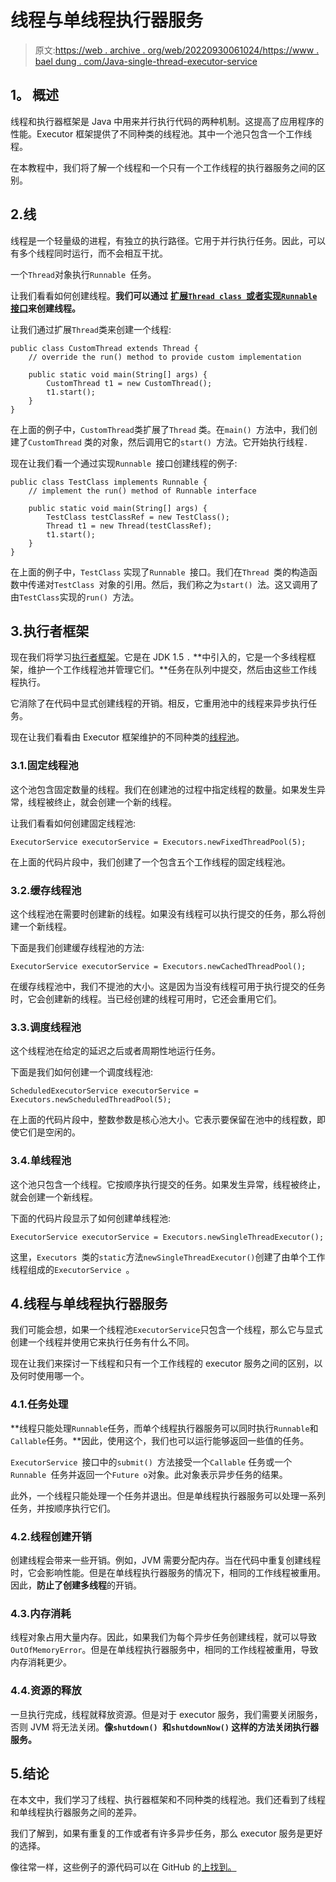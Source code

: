 # 线程与单线程执行器服务

> 原文:[https://web . archive . org/web/20220930061024/https://www . bael dung . com/Java-single-thread-executor-service](https://web.archive.org/web/20220930061024/https://www.baeldung.com/java-single-thread-executor-service)

## **1。** **概述**

线程和执行器框架是 Java 中用来并行执行代码的两种机制。这提高了应用程序的性能。Executor 框架提供了不同种类的线程池。其中一个池只包含一个工作线程。

在本教程中，我们将了解一个线程和一个只有一个工作线程的执行器服务之间的区别。

## 2.线

线程是一个轻量级的进程，有独立的执行路径。它用于并行执行任务。因此，可以有多个线程同时运行，而不会相互干扰。

一个`Thread`对象执行`Runnable `任务。

让我们看看如何创建线程。**我们可以通过** **[扩展`Thread class `或者实现`Runnable` 接口](/web/20221116222756/https://www.baeldung.com/java-runnable-vs-extending-thread)来创建线程。**

让我们通过扩展`Thread`类来创建一个线程:

```
public class CustomThread extends Thread {
    // override the run() method to provide custom implementation

    public static void main(String[] args) { 
        CustomThread t1 = new CustomThread();
        t1.start(); 
    } 
}
```

在上面的例子中，`CustomThread`类扩展了`Thread` 类。在`main() `方法中，我们创建了`CustomThread` 类的对象，然后调用它的`start() `方法。它开始执行线程`.`

现在让我们看一个通过实现`Runnable `接口创建线程的例子:

```
public class TestClass implements Runnable {
    // implement the run() method of Runnable interface

    public static void main(String[] args) {
        TestClass testClassRef = new TestClass();
        Thread t1 = new Thread(testClassRef);
        t1.start();
    }
}
```

在上面的例子中，`TestClass` 实现了`Runnable `接口。我们在`Thread `类的构造函数中传递对`TestClass `对象的引用。然后，我们称之为`start() `法。这又调用了由`TestClass`实现的`run() `方法。

## 3.执行者框架

现在我们将学习[执行者框架](/web/20221116222756/https://www.baeldung.com/java-executor-service-tutorial)。它是在 JDK 1.5 `.` **中引入的，它是一个多线程框架，维护一个工作线程池并管理它们。**任务在队列中提交，然后由这些工作线程执行。

它消除了在代码中显式创建线程的开销。相反，它重用池中的线程来异步执行任务。

现在让我们看看由 Executor 框架维护的不同种类的[线程池](/web/20221116222756/https://www.baeldung.com/thread-pool-java-and-guava)。

### 3.1.固定线程池

这个池包含固定数量的线程。我们在创建池的过程中指定线程的数量。如果发生异常，线程被终止，就会创建一个新的线程。

让我们看看如何创建固定线程池:

```
ExecutorService executorService = Executors.newFixedThreadPool(5);
```

在上面的代码片段中，我们创建了一个包含五个工作线程的固定线程池。

### 3.2.缓存线程池

这个线程池在需要时创建新的线程。如果没有线程可以执行提交的任务，那么将创建一个新线程。

下面是我们创建缓存线程池的方法:

```
ExecutorService executorService = Executors.newCachedThreadPool();
```

在缓存线程池中，我们不提池的大小。这是因为当没有线程可用于执行提交的任务时，它会创建新的线程。当已经创建的线程可用时，它还会重用它们。

### 3.3.调度线程池

这个线程池在给定的延迟之后或者周期性地运行任务。

下面是我们如何创建一个调度线程池:

`ScheduledExecutorService executorService = Executors.newScheduledThreadPool(5);`

在上面的代码片段中，整数参数是核心池大小。它表示要保留在池中的线程数，即使它们是空闲的。

### 3.4.单线程池

这个池只包含一个线程。它按顺序执行提交的任务。如果发生异常，线程被终止，就会创建一个新线程。

下面的代码片段显示了如何创建单线程池:

`ExecutorService executorService = Executors.newSingleThreadExecutor();`

这里，`Executors `类的`static`方法`newSingleThreadExecutor()`创建了由单个工作线程组成的`ExecutorService `。

## 4.线程与单线程执行器服务

我们可能会想，如果一个线程池`ExecutorService`只包含一个线程，那么它与显式创建一个线程并使用它来执行任务有什么不同。

现在让我们来探讨一下线程和只有一个工作线程的 executor 服务之间的区别，以及何时使用哪一个。

### 4.1.任务处理

**线程只能处理`Runnable`任务，而单个线程执行器服务可以同时执行`Runnable`和`Callable`任务。**因此，使用这个，我们也可以运行能够返回一些值的任务。

`ExecutorService `接口中的`submit() `方法接受一个`Callable` 任务或一个`Runnable `任务并返回一个`Future o`对象。此对象表示异步任务的结果。

此外，一个线程只能处理一个任务并退出。但是单线程执行器服务可以处理一系列任务，并按顺序执行它们。

### 4.2.线程创建开销

创建线程会带来一些开销。例如，JVM 需要分配内存。当在代码中重复创建线程时，它会影响性能。但是在单线程执行器服务的情况下，相同的工作线程被重用。因此，**防止了创建多线程**的开销。

### 4.3.内存消耗

线程对象占用大量内存。因此，如果我们为每个异步任务创建线程，就可以导致 `OutOfMemoryError`。但是在单线程执行器服务中，相同的工作线程被重用，导致内存消耗更少。

### 4.4.资源的释放

一旦执行完成，线程就释放资源。但是对于 executor 服务，我们需要关闭服务，否则 JVM 将无法关闭。**像`shutdown() `和`shutdownNow()` 这样的方法关闭执行器服务。**

## 5.结论

在本文中，我们学习了线程、执行器框架和不同种类的线程池。我们还看到了线程和单线程执行器服务之间的差异。

我们了解到，如果有重复的工作或者有许多异步任务，那么 executor 服务是更好的选择。

像往常一样，这些例子的源代码可以在 GitHub 的[上找到。](https://web.archive.org/web/20221116222756/https://github.com/eugenp/tutorials/tree/master/core-java-modules/core-java-concurrency-basic-2)